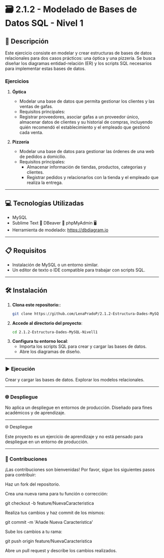 # 🗃️ 2.1.2 - Modelado de Bases de Datos SQL - Nivel 1

## 📄 Descripción  
Este ejercicio consiste en modelar y crear estructuras de bases de datos relacionales para dos casos prácticos: una óptica y una pizzería. Se busca diseñar los diagramas entidad-relación (ER) y los scripts SQL necesarios para implementar estas bases de datos.

### Ejercicios  

1. **Óptica**  
   - Modelar una base de datos que permita gestionar los clientes y las ventas de gafas.  
   - Requisitos principales:
   	- Registrar proveedores, asociar gafas a un proveedor único, almacenar datos de clientes y su historial de compras, incluyendo quién recomendó el 	establecimiento y el empleado que gestionó cada venta. 

2. **Pizzería**  
   - Modelar una base de datos para gestionar las órdenes de una web de pedidos a domicilio.  
   - Requisitos principales:  
     - Almacenar información de tiendas, productos, categorias y clientes. 
     - Registrar pedidos y relacionarlos con la tienda y el empleado que realiza la entrega.  

---

## 💻 Tecnologías Utilizadas  

- MySQL
- Sublime Text 🦄 DBeaver 🦫 phpMyAdmin 🖥️  
- Herramienta de modelado: https://dbdiagram.io

---

## 📋 Requisitos  

- Instalación de MySQL o un entorno similar.  
- Un editor de texto o IDE compatible para trabajar con scripts SQL.  

---

## 🛠️ Instalación  

1. **Clona este repositorio:**:  
   ```bash
   git clone https://github.com/LenaPradoP/2.1.2-Estructura-Dades-MySQL-Nivell1
   ```  
2. **Accede al directorio del proyecto**:  
   ```bash
   cd 2.1.2-Estructura-Dades-MySQL-Nivell1
   ```  
3. **Configura tu entorno local**:  
	- Importa los scripts SQL para crear y cargar las bases de datos.
    - Abre los diagramas de diseño.

---

### ▶️ Ejecución

Crear y cargar las bases de datos.
Explorar los modelos relacionales.

---

### 🌐 Despliegue

No aplica un despliegue en entornos de producción. Diseñado para fines académicos y de aprendizaje.

--- 

🌐 Despliegue

Este proyecto es un ejercicio de aprendizaje y no está pensado para despliegue en un entorno de producción.

--- 

### 🤝 Contribuciones

¡Las contribuciones son bienvenidas! Por favor, sigue los siguientes pasos para contribuir:

Haz un fork del repositorio.

Crea una nueva rama para tu función o corrección:

git checkout -b feature/NuevaCaracteristica

Realiza tus cambios y haz commit de los mismos:

git commit -m 'Añade Nueva Característica'

Sube los cambios a tu rama:

git push origin feature/NuevaCaracteristica

Abre un pull request y describe los cambios realizados.

